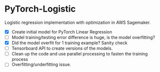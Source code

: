 # PyTorch-Logistic
Logistic regression implementation with optimization in AWS Sagemaker.

- [x] Create initial model for PyTorch Linear Regression
- [ ] Model training/testing error difference is huge, is the model overfitting?
- [x] Did the model overfit for 1 training example? Sanity check
- [ ] Tensorboard API to create versions of the models.
- [ ] Clean up the code and use parallel processing to fasten the training process
- [ ] Overfitting/underfitting issue.